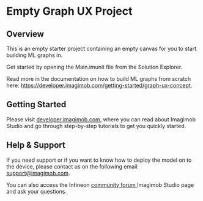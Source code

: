 # Empty Graph UX Project

## Overview

This is an empty starter project containing an empty canvas for you to start building ML graphs in.

Get started by opening the Main.imunit file from the Solution Explorer.

Read more in the documentation on how to build ML graphs from scratch here: https://developer.imagimob.com/getting-started/graph-ux-concept.

## Getting Started

Please visit [developer.imagimob.com](https://developer.imagimob.com), where you can read about Imagimob Studio and go through step-by-step tutorials to get you quickly started.

## Help & Support

If you need support or if you want to know how to deploy the model on to the device, please contact us on the following email: [support@imagimob.com](mailto:support@imagimob.com).

You can also access the Infineon [community forum ](https://community.infineon.com/t5/Imagimob/bd-p/Imagimob/page/1) Imagimob Studio page and ask your questions.
